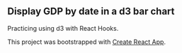 

## Display GDP by date in a d3 bar chart
Practicing using d3 with React Hooks.

This project was bootstrapped with [Create React App](https://github.com/facebook/create-react-app).